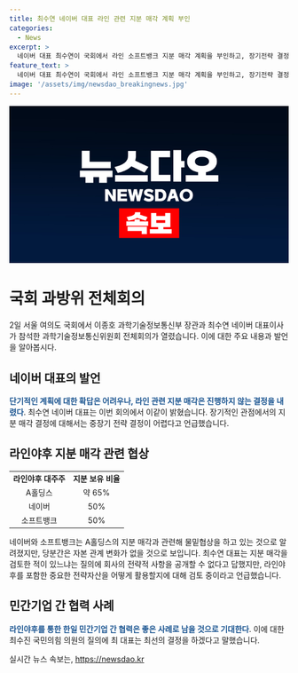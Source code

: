 ```yaml
---
title: 최수연 네이버 대표 라인 관련 지분 매각 계획 부인
categories:
  - News
excerpt: >
  네이버 대표 최수연이 국회에서 라인 소프트뱅크 지분 매각 계획을 부인하고, 장기전략 결정에 대한 어려움을 언급한 가운데 국가적으로 의미 있는 협력 사례로 남을 것이라고 발언했습니다. 민간기업 간 협력을 강조하며 주주가치를 최우선으로 결정할 것이라고 강조했습니다. A홀딩스 지분 매각 가능성에 대해 물밑협상 중이지만 당분간은 변화 없을 것으로 전망됩니다.
feature_text: >
  네이버 대표 최수연이 국회에서 라인 소프트뱅크 지분 매각 계획을 부인하고, 장기전략 결정에 대한 어려움을 언급한 가운데 국가적으로 의미 있는 협력 사례로 남을 것이라고 발언했습니다. 민간기업 간 협력을 강조하며 주주가치를 최우선으로 결정할 것이라고 강조했습니다. A홀딩스 지분 매각 가능성에 대해 물밑협상 중이지만 당분간은 변화 없을 것으로 전망됩니다.
image: '/assets/img/newsdao_breakingnews.jpg'
---
```


<p><img src="/assets/img/newsdao_breakingnews.jpg" alt="pcversion 속보" /></p>

<h1>국회 과방위 전체회의</h1>

<p data-ke-size="size16">2일 서울 여의도 국회에서 이종호 과학기술정보통신부 장관과 최수연 네이버 대표이사가 참석한 과학기술정보통신위원회 전체회의가 열렸습니다. 이에 대한 주요 내용과 발언을 알아봅시다.</p>

<h2 data-ke-size="size26">네이버 대표의 발언</h2>

<p><b><span style="color: #1a5490;">단기적인 계획에 대한 확답은 어려우나, 라인 관련 지분 매각은 진행하지 않는 결정을 내렸다</span></b>. 최수연 네이버 대표는 이번 회의에서 이같이 밝혔습니다. 장기적인 관점에서의 지분 매각 결정에 대해서는 중장기 전략 결정이 어렵다고 언급했습니다.</p>

<h2 data-ke-size="size26">라인야후 지분 매각 관련 협상</h2>

<table>
  <tr>
    <td style="text-align: center; height: 17px;"><b>라인야후 대주주</b></td>
    <td style="text-align: center; height: 17px;"><b>지분 보유 비율</b></td>
  </tr>
  <tr>
    <td style="text-align: center; height: 17px;">A홀딩스</td>
    <td style="text-align: center; height: 17px;">약 65%</td>
  </tr>
  <tr>
    <td style="text-align: center; height: 17px;">네이버</td>
    <td style="text-align: center; height: 17px;">50%</td>
  </tr>
  <tr>
    <td style="text-align: center; height: 17px;">소프트뱅크</td>
    <td style="text-align: center; height: 17px;">50%</td>
  </tr>
</table>

<p>네이버와 소프트뱅크는 A홀딩스의 지분 매각과 관련해 물밑협상을 하고 있는 것으로 알려졌지만, 당분간은 자본 관계 변화가 없을 것으로 보입니다. 최수연 대표는 지분 매각을 검토한 적이 있느냐는 질의에 회사의 전략적 사항을 공개할 수 없다고 답했지만, 라인야후를 포함한 중요한 전략자산을 어떻게 활용할지에 대해 검토 중이라고 언급했습니다.</p>

<h2 data-ke-size="size26">민간기업 간 협력 사례</h2>

<p><b><span style="color: #1a5490;">라인야후를 통한 한일 민간기업 간 협력은 좋은 사례로 남을 것으로 기대한다</span></b>. 이에 대한 최수진 국민의힘 의원의 질의에 최 대표는 최선의 결정을 하겠다고 말했습니다.</p>
실시간 뉴스 속보는, <a href="https://newsdao.kr" rel="dofollow">https://newsdao.kr</a>


